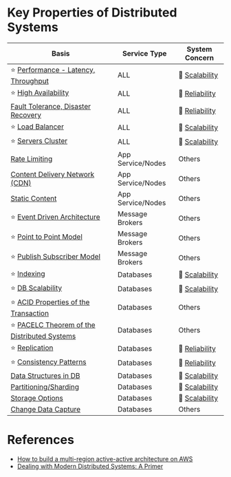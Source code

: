 
# Key Properties of Distributed Systems

| Basis                                                                                                      | Service Type      | System Concern                                                       |
|------------------------------------------------------------------------------------------------------------|-------------------|----------------------------------------------------------------------|
| :star: [Performance - Latency, Throughput](Scalability/LatencyThroughput.md) | ALL               | :rocket: [Scalability](Scalability)    |
| :star: [High Availability](Reliability/HighAvailability.md)                  | ALL               | :handshake: [Reliability](Reliability) |
| [Fault Tolerance, Disaster Recovery](Reliability/FaultTolerance.md)          | ALL               | :handshake: [Reliability](Reliability) |
| :star: [Load Balancer](Scalability/LoadBalancer.md)                          | ALL               | :rocket: [Scalability](Scalability)    |
| :star: [Servers Cluster](Scalability/ServersCluster.md)                      | ALL               | :rocket: [Scalability](Scalability)    |
| [Rate Limiting](../0_HLDUseCasesProblems/RateLimiterAPI/Readme.md)                                            | App Service/Nodes | Others                                                               |
| [Content Delivery Network (CDN)](CDNs/CDNs.md)                               | App Service/Nodes | Others                                                               |
| [Static Content](CDNs/StaticContent.md)                                      | App Service/Nodes | Others                                                               |
| :star: [Event Driven Architecture](../5_MessageBrokersEDA/EventDrivenArchitecture/Readme.md)                            | Message Brokers   | Others                                                               |
| :star: [Point to Point Model](../5_MessageBrokersEDA/EventDrivenArchitecture/PointToPointModel.md)                     | Message Brokers   | Others                                                               |
| :star: [Publish Subscriber Model](../5_MessageBrokersEDA/EventDrivenArchitecture/PubSubModel.md)                       | Message Brokers   | Others                                                               |
| :star: [Indexing](../3_DatabaseServices/DataStructuresUsedInDB/Indexing/Readme.md)                            | Databases         | :rocket: [Scalability](Scalability)    |
| :star: [DB Scalability](../3_DatabaseServices/ScalabilityDB.md)                                               | Databases         | :rocket: [Scalability](Scalability)    |
| :star: [ACID Properties of the Transaction](../3_DatabaseServices/ACIDTransactions/Readme.md)                 | Databases         | Others                                                               |
| :star: [PACELC Theorem of the Distributed Systems](../3_DatabaseServices/CAP&PACELCTheorems/Readme.md)        | Databases         | Others                                                               |
| :star: [Replication](../3_DatabaseServices/Consistency&Replication/Replication.md)                            | Databases         | :handshake: [Reliability](Reliability) |
| :star: [Consistency Patterns](../3_DatabaseServices/Consistency&Replication/Readme.md)                        | Databases         | :handshake: [Reliability](Reliability) |
| [Data Structures in DB](../3_DatabaseServices/DataStructuresUsedInDB/Readme.md)                               | Databases         | :rocket: [Scalability](Scalability)    |
| [Partitioning/Sharding](../3_DatabaseServices/PartitioningSharding/Readme.md)                                 | Databases         | :rocket: [Scalability](Scalability)    |
| [Storage Options](../11_FileStorageServicesHDFS/StorageOptions.md)                                            | Databases         | :rocket: [Scalability](Scalability)    |
| [Change Data Capture](../3_DatabaseServices/ChangeDataCapture/Readme.md)                                      | Databases         | Others                                                               |

# References
- [How to build a multi-region active-active architecture on AWS](https://acloudguru.com/blog/engineering/why-and-how-do-we-build-a-multi-region-active-active-architecture)
- [Dealing with Modern Distributed Systems: A Primer](https://thinkingoutcloud.org/2021/01/19/dealing-with-modern-distributed-systems-a-primer/)


